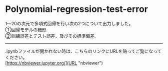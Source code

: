 # Polynomial-regression-test-error
1〜20の次元で多項式回帰を行い次の2つについて出力しました。  
①回帰モデルの概形.  
②訓練誤差とテスト誤差、及びその標準偏差.  

***
.ipynbファイルが開かれない時は、こちらのリンクにURLを貼ってご覧になってください。  
[https://nbviewer.jupyter.org/](URL "nbviewer")
